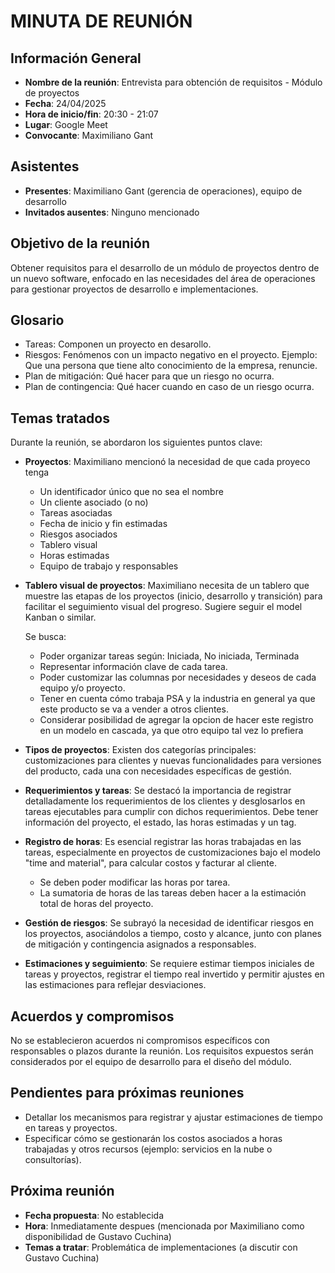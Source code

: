 # MINUTA DE REUNIÓN

## Información General

- **Nombre de la reunión**: Entrevista para obtención de requisitos - Módulo de proyectos
- **Fecha**: 24/04/2025
- **Hora de inicio/fin**: 20:30 - 21:07
- **Lugar**: Google Meet
- **Convocante**: Maximiliano Gant

## Asistentes

- **Presentes**: Maximiliano Gant (gerencia de operaciones), equipo de desarrollo
- **Invitados ausentes**: Ninguno mencionado

## Objetivo de la reunión
Obtener requisitos para el desarrollo de un módulo de proyectos dentro de un nuevo software, enfocado en las necesidades del área de operaciones para gestionar proyectos de desarrollo e implementaciones.

## Glosario
- Tareas: Componen un proyecto en desarollo. 
- Riesgos: Fenómenos con un impacto negativo en el proyecto. Ejemplo: Que una persona que tiene alto conocimiento de la empresa, renuncie.
- Plan de mitigación: Qué hacer para que un riesgo no ocurra.
- Plan de contingencia: Qué hacer cuando en caso de un riesgo ocurra.

## Temas tratados
Durante la reunión, se abordaron los siguientes puntos clave:

- **Proyectos**: Maximiliano mencionó la necesidad de que cada proyeco tenga
	- Un identificador único que no sea el nombre
	- Un cliente asociado (o no)
	- Tareas asociadas
	- Fecha de inicio y fin estimadas
	- Riesgos asociados
	- Tablero visual
	- Horas estimadas
	- Equipo de trabajo y responsables

- **Tablero visual de proyectos**: Maximiliano necesita de un tablero que muestre las etapas de los proyectos (inicio, desarrollo y transición) para facilitar el seguimiento visual del progreso. Sugiere seguir el model Kanban o similar.
  
  Se busca:
	- Poder organizar tareas según: Iniciada, No iniciada, Terminada
	- Representar información clave de cada tarea.
	- Poder customizar las columnas por necesidades y deseos de cada equipo y/o proyecto.
	- Tener en cuenta cómo trabaja PSA y la industria en general ya que este producto se va a vender a otros clientes. 
	- Considerar posibilidad de agregar la opcion de hacer este registro en un modelo en cascada, ya que otro equipo tal vez lo prefiera

- **Tipos de proyectos**: Existen dos categorías principales: customizaciones para clientes y nuevas funcionalidades para versiones del producto, cada una con necesidades específicas de gestión.
  
- **Requerimientos y tareas**: Se destacó la importancia de registrar detalladamente los requerimientos de los clientes y desglosarlos en tareas ejecutables para cumplir con dichos requerimientos. Debe  tener información del proyecto, el estado, las horas estimadas y un tag.
  
- **Registro de horas**: Es esencial registrar las horas trabajadas en las tareas, especialmente en proyectos de customizaciones bajo el modelo "time and material", para calcular costos y facturar al cliente. 
  - Se deben poder modificar las horas por tarea.
  - La sumatoria de horas de las tareas deben hacer a la estimación total de horas del proyecto.
  
- **Gestión de riesgos**: Se subrayó la necesidad de identificar riesgos en los proyectos, asociándolos a tiempo, costo y alcance, junto con planes de mitigación y contingencia asignados a responsables.
  
- **Estimaciones y seguimiento**: Se requiere estimar tiempos iniciales de tareas y proyectos, registrar el tiempo real invertido y permitir ajustes en las estimaciones para reflejar desviaciones.


## Acuerdos y compromisos
No se establecieron acuerdos ni compromisos específicos con responsables o plazos durante la reunión. Los requisitos expuestos serán considerados por el equipo de desarrollo para el diseño del módulo.

## Pendientes para próximas reuniones

- Detallar los mecanismos para registrar y ajustar estimaciones de tiempo en tareas y proyectos.
- Especificar cómo se gestionarán los costos asociados a horas trabajadas y otros recursos (ejemplo: servicios en la nube o consultorías).

## Próxima reunión

- **Fecha propuesta**: No establecida
- **Hora**: Inmediatamente despues (mencionada por Maximiliano como disponibilidad de Gustavo Cuchina)
- **Temas a tratar**: Problemática de implementaciones (a discutir con Gustavo Cuchina)

